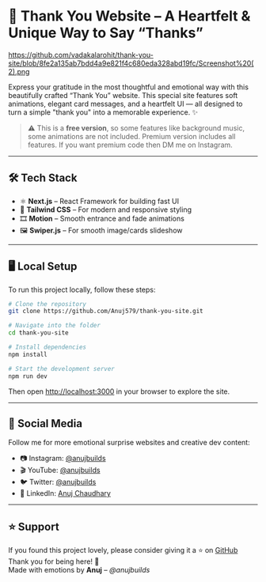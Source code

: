 # 💖 Thank You Website – A Heartfelt & Unique Way to Say “Thanks”
https://github.com/vadakalarohit/thank-you-site/blob/8fe2a135ab7bdd4a9e821f4c680eda328abd19fc/Screenshot%20(2).png

Express your gratitude in the most thoughtful and emotional way with this beautifully crafted “Thank You” website.
This special site features soft animations, elegant card messages, and a heartfelt UI — all designed to turn a simple "thank you" into a memorable experience. ✨

> ⚠️ This is a **free version**, so some features like background music, some animations are not included. Premium version includes all features. If you want premium code then DM me on Instagram.

---

## 🛠 Tech Stack

- ⚛️ **Next.js** – React Framework for building fast UI
- 🎨 **Tailwind CSS** – For modern and responsive styling
- 🎞️ **Motion** – Smooth entrance and fade animations
- 🖼️ **Swiper.js** – For smooth image/cards slideshow

---

## 🖥 Local Setup

To run this project locally, follow these steps:

```bash
# Clone the repository
git clone https://github.com/Anuj579/thank-you-site.git

# Navigate into the folder
cd thank-you-site

# Install dependencies
npm install

# Start the development server
npm run dev
```

Then open [http://localhost:3000](http://localhost:3000) in your browser to explore the site.

---

## 🔗 Social Media

Follow me for more emotional surprise websites and creative dev content:

- 📷 Instagram: [@anujbuilds](https://instagram.com/anujbuilds)
- 🎬 YouTube: [@anujbuilds](https://youtube.com/@anujbuilds)
- 🐦 Twitter: [@anujbuilds](https://twitter.com/anujbuilds)
- 💼 LinkedIn: [Anuj Chaudhary](https://linkedin.com/in/anujchaudhary549)

---

## ⭐ Support

If you found this project lovely, please consider giving it a ⭐ on [GitHub](https://github.com/Anuj579)  
Thank you for being here! 🫶  
Made with emotions by **Anuj** – _@anujbuilds_
